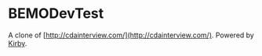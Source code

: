 # BEMODevTest

A clone of [http://cdainterview.com/](http://cdainterview.com/). Powered by [Kirby](http://getkirby.com/).
